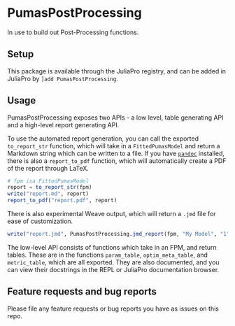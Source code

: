 # PumasPostProcessing

In use to build out Post-Processing functions.

## Setup

This package is available through the JuliaPro registry, and can be added in JuliaPro by `]add PumasPostProcessing`.

## Usage

PumasPostProcessing exposes two APIs - a low level, table generating API and a high-level report generating API.

To use the automated report generation, you can call the exported `to_report_str` function, which will take in a `FittedPumasModel` and return a Markdown string which can be written to a file.  If you have [`pandoc`](pandoc.org) installed, there is also a `report_to_pdf` function, which will automatically create a PDF of the report through LaTeX.

```julia
# fpm isa FittedPumasModel
report = to_report_str(fpm)
write("report.md", report)
report_to_pdf("report.pdf", report)
```

There is also experimental Weave output, which will return a `.jmd` file for ease of customization.

```julia
write("report.jmd", PumasPostProcessing.jmd_report(fpm, "My Model", "1"))
```

The low-level API consists of functions which take in an FPM, and return tables.  These are in the functions
`param_table`, `optim_meta_table`, and `metric_table`, which are all exported.  They are also documented, and you can view their docstrings in the REPL or JuliaPro documentation browser.

## Feature requests and bug reports

Please file any feature requests or bug reports you have as issues on this repo.
